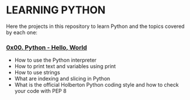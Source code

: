 # LEARNING PYTHON
Here the projects in this repository to learn Python and the topics covered by each one:
### [0x00. Python - Hello, World](https://github.com/Valentinaga1/holbertonschool-higher_level_programming/tree/master/0x00-python-hello_world "0x00-python-hello_world")
- How to use the Python interpreter
- How to print text and variables using print
- How to use strings
- What are indexing and slicing in Python
- What is the official Holberton Python coding style and how to check your code with PEP 8
